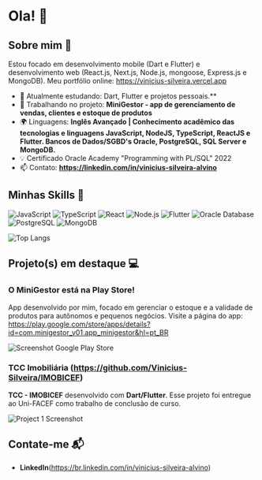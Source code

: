 # Ola! 👋

## Sobre mim 🚀

Estou focado em desenvolvimento mobile (Dart e Flutter) e desenvolvimento web (React.js, Next.js, Node.js, mongoose, Express.js e MongoDB).
Meu portfólio online: https://vinicius-silveira.vercel.app

- 🌱 Atualmente estudando: Dart, Flutter e projetos pessoais.**
- 🔭 Trabalhando no projeto: **MiniGestor - app de gerenciamento de vendas, clientes e estoque de produtos**
- 🌍 Linguagens: **Inglês Avançado | Conhecimento acadêmico das tecnologias e linguagens JavaScript, NodeJS, TypeScript, ReactJS e Flutter. Bancos de Dados/SGBD's Oracle, PostgreSQL, SQL Server e MongoDB.**
- :bulb: Certificado Oracle Academy "Programming with PL/SQL" 2022
- 📫 Contato: **https://linkedin.com/in/vinicius-silveira-alvino**

## Minhas Skills 🧠

![JavaScript](https://img.shields.io/badge/-JavaScript-F7DF1E?style=flat-square&logo=javascript&logoColor=black)
![TypeScript](https://img.shields.io/badge/-TypeScript-1e36f7?style=flat-square&logo=javascript&logoColor=black)
![React](https://img.shields.io/badge/-React-61DAFB?style=flat-square&logo=react&logoColor=black)
![Node.js](https://img.shields.io/badge/-Node.js-339933?style=flat-square&logo=node.js&logoColor=white)
![Flutter](https://img.shields.io/badge/Flutter-02569B?style=flat-square&logo=flutter&logoColor=white)
![Oracle Database](https://img.shields.io/badge/Oracle_Database-F80000?style=flat-square&logo=oracle&logoColor=white)
![PostgreSQL](https://img.shields.io/badge/PostgreSQL-4169E1?style=flat-square&logo=postgresql&logoColor=white)
![MongoDB](https://img.shields.io/badge/MongoDB-47A248?style=flat-square&logo=mongodb&logoColor=white)

![Top Langs](https://github-readme-stats.vercel.app/api/top-langs/?username=Vinicius-Silveira&hide=ShaderLab,C++,HLSL)

## Projeto(s) em destaque 💻

### O MiniGestor está na Play Store!
App desenvolvido por mim, focado em gerenciar o estoque e a validade de produtos para autônomos e pequenos negócios.
Visite a página do app: https://play.google.com/store/apps/details?id=com.minigestor_v01.app_minigestor&hl=pt_BR

![Screenshot Google Play Store](https://github.com/user-attachments/assets/7a2b8e44-9349-4547-84e3-15ec8cd8982d)

### TCC Imobiliária (https://github.com/Vinicius-Silveira/IMOBICEF)
**TCC - IMOBICEF** desenvolvido com **Dart/Flutter**. Esse projeto foi entregue ao Uni-FACEF como trabalho de conclusão de curso.

![Project 1 Screenshot](https://github.com/user-attachments/assets/1cead16c-d9a2-469e-8e11-7f1dce2dd5a6)

## Contate-me 📬

- **LinkedIn**(https://br.linkedin.com/in/vinicius-silveira-alvino)
